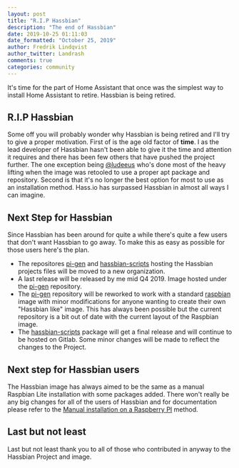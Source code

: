 ```yaml
---
layout: post
title: "R.I.P Hassbian"
description: "The end of Hassbian"
date: 2019-10-25 01:11:03
date_formatted: "October 25, 2019"
author: Fredrik Lindqvist
author_twitter: Landrash
comments: true
categories: community
---
```


It's time for the part of Home Assistant that once was the simplest way to install Home Assistant to retire. Hassbian is being retired.

## R.I.P Hassbian

Some off you will probably wonder why Hassbian is being retired and I'll try to give a proper motivation. 
First of is the age old factor of **time**. I as the lead developer of Hassbian hasn't been able to give it the time and attention it requires and there has been few others that have pushed the project further. The one exception being [@ludeeus] who's done most of the heavy lifting when the image was retooled to use a proper apt package and repository.
Second is that it's no longer the best option for most to use as an installation method. Hass.io has surpassed Hassbian in almost all ways I can imagine.

## Next Step for Hassbian
Since Hassbian has been around for quite a while there's quite a few users that don't want Hassbian to go away. To make this as easy as possible for those users here's the plan.

 - The repositores [pi-gen] and [hassbian-scripts] hosting the Hassbian projects files will be moved to a new organization. 
 - A last release will be released by me mid Q4 2019. Image hosted under the [pi-gen] repository. 
 - The [pi-gen] repository will be reworked to work with a standard [raspbian] image with minor modifications for anyone wanting to create their own "Hassbian like" image. This has always been possible but the current repository is a bit out of date with the current layout of the Raspbian image. 
 - The [hassbian-scripts] package will get a final release and will continue to be hosted on Gitlab. Some minor changes will be made to reflect the changes to the Project.

## Next step for Hassbian users
The Hassbian image has always aimed to be the same as a manual Raspbian Lite installation with some packages added.
There won't really be any big changes for all of the users of Hassbian and for documentation please refer to the [Manual installation on a Raspberry PI] method.

## Last but not least
Last but not least thank you to all of those who contributed in anyway to the Hassbian Project and image.

[@ludeeus]: https://github.com/ludeeus
[pi-gen]: https://github.com/Hassbian/pi-gen
[hassbian-scripts]: https://github.com/Hassbian/hassbian-scripts
[Manual installation on a Raspberry Pi]: docs/installation/raspberry-pi/
[raspbian]: https://www.raspberrypi.org/downloads/raspbian/